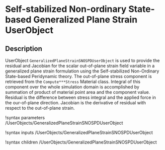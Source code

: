 # Self-stabilized Non-ordinary State-based Generalized Plane Strain UserObject

## Description

UserObject `GeneralizedPlaneStrainSNOSPDUserObject` is used to provide the residual and Jacobian for the scalar out-of-plane strain field variable in a generalized plane strain formulation using the Self-stabilized Non-Ordinary State-based Peridynamic theory. The out-of-plane stress component is retrieved from the `Compute***Stress` Material class. Integral of this component over the whole simulation domain is accomplished by summation of product of material point area and the component value. Residual is the difference between stress integral and the applied force in the our-of-plane direction. Jacobian is the derivative of residual with respect to the out-of-plane strain.

!syntax parameters /UserObjects/GeneralizedPlaneStrainSNOSPDUserObject

!syntax inputs /UserObjects/GeneralizedPlaneStrainSNOSPDUserObject

!syntax children /UserObjects/GeneralizedPlaneStrainSNOSPDUserObject
